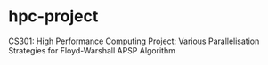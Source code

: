 # hpc-project
CS301: High Performance Computing Project: Various Parallelisation Strategies for Floyd-Warshall APSP Algorithm
